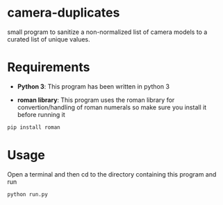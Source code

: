 # camera-duplicates

small program to sanitize a non-normalized list of camera models to a curated list of unique values. 

# Requirements
* **Python 3**: This program has been written in python 3

* **roman library**: This program uses the roman library for convertion/handling of roman numerals so make sure you install it before running it
```bash
pip install roman
```
# Usage
Open a terminal and then cd to the directory containing this program and run

```bash
python run.py
```
